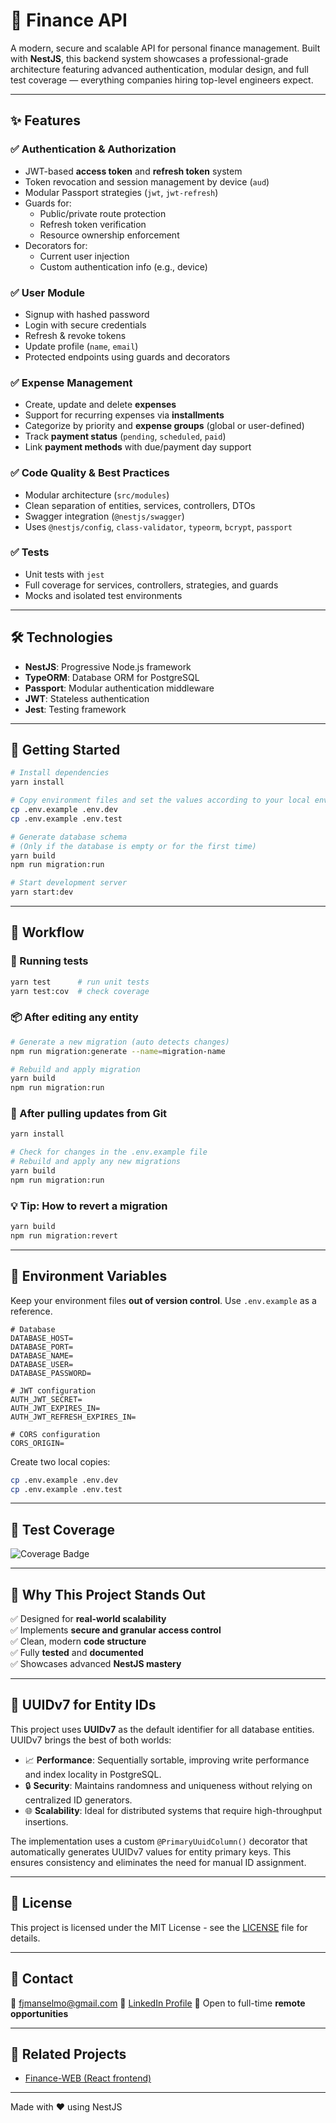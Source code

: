 # 💸 Finance API

A modern, secure and scalable API for personal finance management. Built with **NestJS**, this backend system showcases a professional-grade architecture featuring advanced authentication, modular design, and full test coverage — everything companies hiring top-level engineers expect.

---

## ✨ Features

### ✅ Authentication & Authorization

- JWT-based **access token** and **refresh token** system
- Token revocation and session management by device (`aud`)
- Modular Passport strategies (`jwt`, `jwt-refresh`)
- Guards for:
  - Public/private route protection
  - Refresh token verification
  - Resource ownership enforcement
- Decorators for:
  - Current user injection
  - Custom authentication info (e.g., device)

### ✅ User Module

- Signup with hashed password
- Login with secure credentials
- Refresh & revoke tokens
- Update profile (`name`, `email`)
- Protected endpoints using guards and decorators

### ✅ Expense Management

- Create, update and delete **expenses**
- Support for recurring expenses via **installments**
- Categorize by priority and **expense groups** (global or user-defined)
- Track **payment status** (`pending`, `scheduled`, `paid`)
- Link **payment methods** with due/payment day support

### ✅ Code Quality & Best Practices

- Modular architecture (`src/modules`)
- Clean separation of entities, services, controllers, DTOs
- Swagger integration (`@nestjs/swagger`)
- Uses `@nestjs/config`, `class-validator`, `typeorm`, `bcrypt`, `passport`

### ✅ Tests

- Unit tests with `jest`
- Full coverage for services, controllers, strategies, and guards
- Mocks and isolated test environments

---

## 🛠️ Technologies

- **NestJS**: Progressive Node.js framework
- **TypeORM**: Database ORM for PostgreSQL
- **Passport**: Modular authentication middleware
- **JWT**: Stateless authentication
- **Jest**: Testing framework

---

## 🚀 Getting Started

```bash
# Install dependencies
yarn install

# Copy environment files and set the values according to your local environment. See the **Environment Variables** section below for the complete list of variables.
cp .env.example .env.dev
cp .env.example .env.test

# Generate database schema
# (Only if the database is empty or for the first time)
yarn build
npm run migration:run

# Start development server
yarn start:dev
```

---

## 🔄 Workflow

### 🧪 Running tests

```bash
yarn test      # run unit tests
yarn test:cov  # check coverage
```

### 📦 After editing any entity

```bash
# Generate a new migration (auto detects changes)
npm run migration:generate --name=migration-name

# Rebuild and apply migration
yarn build
npm run migration:run
```

### 🔁 After pulling updates from Git

```bash
yarn install

# Check for changes in the .env.example file
# Rebuild and apply any new migrations
yarn build
npm run migration:run
```

### 💡 Tip: How to revert a migration

```bash
yarn build
npm run migration:revert
```

---

## 📁 Environment Variables

Keep your environment files **out of version control**. Use `.env.example` as a reference.

```env
# Database
DATABASE_HOST=
DATABASE_PORT=
DATABASE_NAME=
DATABASE_USER=
DATABASE_PASSWORD=

# JWT configuration
AUTH_JWT_SECRET=
AUTH_JWT_EXPIRES_IN=
AUTH_JWT_REFRESH_EXPIRES_IN=

# CORS configuration
CORS_ORIGIN=
```

Create two local copies:

```bash
cp .env.example .env.dev
cp .env.example .env.test
```

---

## 🥪 Test Coverage

![Coverage Badge](https://img.shields.io/badge/test--coverage-100%25-brightgreen)

---

## 📌 Why This Project Stands Out

✅ Designed for **real-world scalability**  
✅ Implements **secure and granular access control**  
✅ Clean, modern **code structure**  
✅ Fully **tested** and **documented**  
✅ Showcases advanced **NestJS mastery**

---

## 📅 UUIDv7 for Entity IDs

This project uses **UUIDv7** as the default identifier for all database entities. UUIDv7 brings the best of both worlds:

- 📈 **Performance**: Sequentially sortable, improving write performance and index locality in PostgreSQL.
- 🔒 **Security**: Maintains randomness and uniqueness without relying on centralized ID generators.
- 🌐 **Scalability**: Ideal for distributed systems that require high-throughput insertions.

The implementation uses a custom `@PrimaryUuidColumn()` decorator that automatically generates UUIDv7 values for entity primary keys. This ensures consistency and eliminates the need for manual ID assignment.

---

## 📄 License

This project is licensed under the MIT License - see the [LICENSE](./LICENSE) file for details.

---

## 🤝 Contact

📧 fjmanselmo@gmail.com
🔗 [LinkedIn Profile](https://www.linkedin.com/in/franco-marques/)
💼 Open to full-time **remote opportunities**

---

## 📌 Related Projects

- [Finance-WEB (React frontend)](https://github.com/francopiloto/finance-web)

---

Made with ❤️ using NestJS
